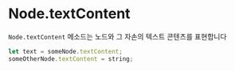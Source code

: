# Node.textContent

`Node.textContent` 메소드는 노드와 그 자손의 텍스트 콘텐츠를 표현합니다

```jsx
let text = someNode.textContent;
someOtherNode.textContent = string;
```
